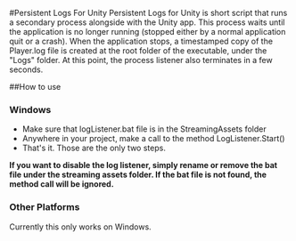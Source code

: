 #Persistent Logs For Unity
Persistent Logs for Unity is short script that runs a secondary process alongside with the Unity app. This process waits until the application is no longer running (stopped either by a normal application quit or a crash). When the application stops, a timestamped copy of the Player.log file is created at the root folder of the executable, under the "Logs" folder. At this point, the process listener also terminates in a few seconds.

##How to use
### Windows
- Make sure that logListener.bat file is in the StreamingAssets folder
- Anywhere in your project, make a call to the method LogListener.Start()
- That's it. Those are the only two steps.

__If you want to disable the log listener, simply rename or remove the bat file under the streaming assets folder. If the bat file is not found, the method call will be ignored.__

### Other Platforms
Currently this only works on Windows.